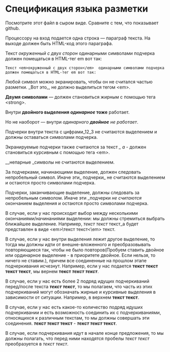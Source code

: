 ﻿# Спецификация языка разметки

Посмотрите этот файл в сыром виде. Сравните с тем, что показывает github.

Процессору на вход подается одна строка — параграф текста. 
На выходе должен быть HTML-код этого параграфа.

Текст _окруженный с двух сторон_  одинарными символами подчерка 
должен помещаться в HTML-тег em вот так:

`Текст <em>окруженный с двух сторон</em>  одинарными символами подчерка 
должен помещаться в HTML-тег em вот так:`

Любой символ можно экранировать, чтобы он не считался частью разметки. 
\_Вот это\_, не должно выделиться тегом \<em\>.

__Двумя символами__ — должен становиться жирным с помощью тега \<strong\>.

Внутри __двойного выделения _одинарное_ тоже__ работает.

Но не наоборот — внутри _одинарного __двойное__ не работает_.

Подчерки внутри текста c цифрами_12_3 не считаются выделением и должны оставаться символами подчерка.

Экранируемые подчерки также считаются за текст _\_ a_ - должен становиться курсивным с помощью тега \<em>\.



__непарные _символы не считаются выделением.

За подчерками, начинающими выделение, должен следовать непробельный символ. Иначе эти_ подчерки_ не считаются выделением 
и остаются просто символами подчерка.

Подчерки, заканчивающие выделение, должны следовать за непробельным символом. Иначе эти _подчерки _не считаются_ окончанием выделения 
и остаются просто символами подчерка.

В случае, если у нас происходит выбор между несколькими окончаниями/начинаниями выделении: мы должны стремиться выбрать ближайшее
выделение. Например, _текст текст_ текст_a будет представлен в виде \<em>\текст текст<\em> текст.

В случае, если у нас внутри выделения лежит другое выделение, то тогда мы должны идти от внешне-вложенного и преобразовывать
повторяющиеся так, чтобы не было повторов(Пробуем ставить двойное или ординарное выделение - в приоритете двойное.
Если нельзя, то ничего не ставим.), причем все соединенные на прошлом этапе подчеркивания исчезнут. 
Например, если у нас подается __текст __текст текст__ текст__, мы вернем
<strong>текст <em>текст текст</em></strong>.

В случае, если у нас есть более 2 подряд идущих подчеркиваний перед/после текста ___текст текст___, то мы полагаем, что
часть из этих подчеркиваний могут обозначать жирные и курсивные выделения в зависимости от ситуации. Например, в
верхнем <strong></em>текст текст</em></strong>.

В cлучае, если у нас есть какое-то количество подряд идуших подчеркивании и есть возможность соединить их с
подчеркиваниями, относящихся к различным текстам, то мы должны совершать эти соединения. ___текст текст_ текст__ - 
<strong><em>текст текст</em> текст</strong>.

В случае, если подчеркивания идут в начале конце предложения, то мы должны полагать, что перед ними находятся пробелы
_текст текст_ преобразуется в <em>текст текст</em>.


  